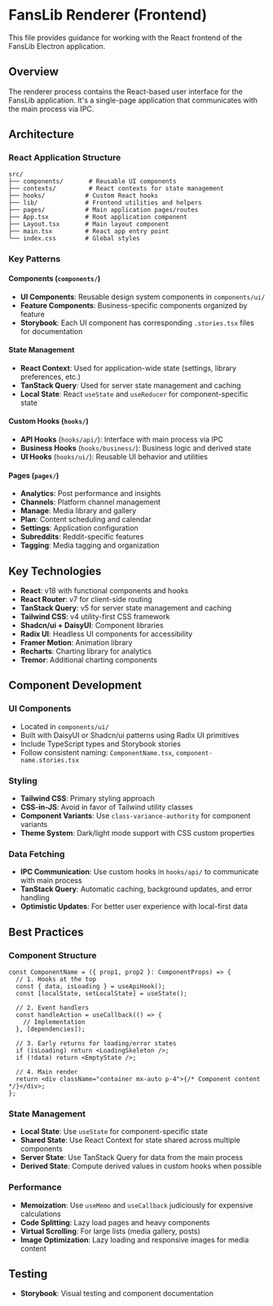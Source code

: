 # FansLib Renderer (Frontend)

This file provides guidance for working with the React frontend of the FansLib Electron application.

## Overview

The renderer process contains the React-based user interface for the FansLib application. It's a single-page application that communicates with the main process via IPC.

## Architecture

### React Application Structure

```
src/
├── components/       # Reusable UI components
├── contexts/         # React contexts for state management
├── hooks/           # Custom React hooks
├── lib/             # Frontend utilities and helpers
├── pages/           # Main application pages/routes
├── App.tsx          # Root application component
├── Layout.tsx       # Main layout component
├── main.tsx         # React app entry point
└── index.css        # Global styles
```

### Key Patterns

#### Components (`components/`)

- **UI Components**: Reusable design system components in `components/ui/`
- **Feature Components**: Business-specific components organized by feature
- **Storybook**: Each UI component has corresponding `.stories.tsx` files for documentation

#### State Management

- **React Context**: Used for application-wide state (settings, library preferences, etc.)
- **TanStack Query**: Used for server state management and caching
- **Local State**: React `useState` and `useReducer` for component-specific state

#### Custom Hooks (`hooks/`)

- **API Hooks** (`hooks/api/`): Interface with main process via IPC
- **Business Hooks** (`hooks/business/`): Business logic and derived state
- **UI Hooks** (`hooks/ui/`): Reusable UI behavior and utilities

#### Pages (`pages/`)

- **Analytics**: Post performance and insights
- **Channels**: Platform channel management
- **Manage**: Media library and gallery
- **Plan**: Content scheduling and calendar
- **Settings**: Application configuration
- **Subreddits**: Reddit-specific features
- **Tagging**: Media tagging and organization

## Key Technologies

- **React**: v18 with functional components and hooks
- **React Router**: v7 for client-side routing
- **TanStack Query**: v5 for server state management and caching
- **Tailwind CSS**: v4 utility-first CSS framework
- **Shadcn/ui + DaisyUI**: Component libraries
- **Radix UI**: Headless UI components for accessibility
- **Framer Motion**: Animation library
- **Recharts**: Charting library for analytics
- **Tremor**: Additional charting components

## Component Development

### UI Components

- Located in `components/ui/`
- Built with DaisyUI or Shadcn/ui patterns using Radix UI primitives
- Include TypeScript types and Storybook stories
- Follow consistent naming: `ComponentName.tsx`, `component-name.stories.tsx`

### Styling

- **Tailwind CSS**: Primary styling approach
- **CSS-in-JS**: Avoid in favor of Tailwind utility classes
- **Component Variants**: Use `class-variance-authority` for component variants
- **Theme System**: Dark/light mode support with CSS custom properties

### Data Fetching

- **IPC Communication**: Use custom hooks in `hooks/api/` to communicate with main process
- **TanStack Query**: Automatic caching, background updates, and error handling
- **Optimistic Updates**: For better user experience with local-first data

## Best Practices

### Component Structure

```tsx
const ComponentName = ({ prop1, prop2 }: ComponentProps) => {
  // 1. Hooks at the top
  const { data, isLoading } = useApiHook();
  const [localState, setLocalState] = useState();

  // 2. Event handlers
  const handleAction = useCallback(() => {
    // Implementation
  }, [dependencies]);

  // 3. Early returns for loading/error states
  if (isLoading) return <LoadingSkeleton />;
  if (!data) return <EmptyState />;

  // 4. Main render
  return <div className="container mx-auto p-4">{/* Component content */}</div>;
};
```

### State Management

- **Local State**: Use `useState` for component-specific state
- **Shared State**: Use React Context for state shared across multiple components
- **Server State**: Use TanStack Query for data from the main process
- **Derived State**: Compute derived values in custom hooks when possible

### Performance

- **Memoization**: Use `useMemo` and `useCallback` judiciously for expensive calculations
- **Code Splitting**: Lazy load pages and heavy components
- **Virtual Scrolling**: For large lists (media gallery, posts)
- **Image Optimization**: Lazy loading and responsive images for media content

## Testing

- **Storybook**: Visual testing and component documentation
